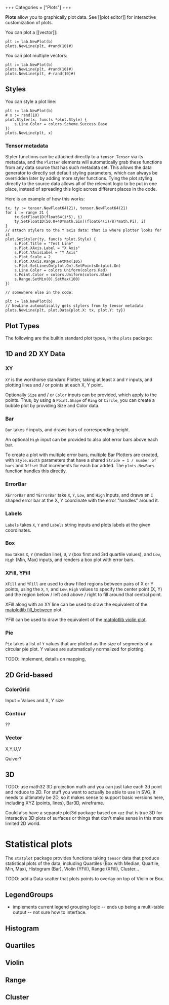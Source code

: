+++
Categories = ["Plots"]
+++

**Plots** allow you to graphically plot data. See [[plot editor]] for interactive customization of plots.

You can plot a [[vector]]:

```Goal
plt := lab.NewPlot(b)
plots.NewLine(plt, #rand(10)#)
```

You can plot multiple vectors:

```Goal
plt := lab.NewPlot(b)
plots.NewLine(plt, #rand(10)#)
plots.NewLine(plt, #-rand(10)#)
```

## Styles

You can style a plot line:

```Goal
plt := lab.NewPlot(b)
# x := rand(10)
plot.Styler(x, func(s *plot.Style) {
    s.Line.Color = colors.Scheme.Success.Base
})
plots.NewLine(plt, x)
```


<!--- TODO: s.Plot.Title = "My Plot" // overall Plot styles -->
<!--- plots.NewLine(plt, plot.Data{plot.X: xd, plot.Y: yd, plot.Low: low, plot.High: high}) -->
    
    
### Tensor metadata

Styler functions can be attached directly to a `tensor.Tensor` via its metadata, and the `Plotter` elements will automatically grab these functions from any data source that has such metadata set. This allows the data generator to directly set default styling parameters, which can always be overridden later by adding more styler functions. Tying the plot styling directly to the source data allows all of the relevant logic to be put in one place, instead of spreading this logic across different places in the code.

Here is an example of how this works:

```Goal
tx, ty := tensor.NewFloat64(21), tensor.NewFloat64(21)
for i := range 21 {
	tx.SetFloat1D(float64(i*5), i)
	ty.SetFloat1D(50.0+40*math.Sin((float64(i)/8)*math.Pi), i)
}
// attach stylers to the Y axis data: that is where plotter looks for it
plot.SetStyler(ty, func(s *plot.Style) {
	s.Plot.Title = "Test Line"
	s.Plot.XAxis.Label = "X Axis"
	s.Plot.YAxisLabel = "Y Axis"
	s.Plot.Scale = 2
	s.Plot.XAxis.Range.SetMax(105)
	s.Plot.SetLinesOn(plot.On).SetPointsOn(plot.On)
	s.Line.Color = colors.Uniform(colors.Red)
	s.Point.Color = colors.Uniform(colors.Blue)
	s.Range.SetMin(0).SetMax(100)
})

// somewhere else in the code:

plt := lab.NewPlot(b)
// NewLine automatically gets stylers from ty tensor metadata
plots.NewLine(plt, plot.Data{plot.X: tx, plot.Y: ty})
```

## Plot Types

The following are the builtin standard plot types, in the `plots` package:

## 1D and 2D XY Data

### XY

`XY` is the workhorse standard Plotter, taking at least `X` and `Y` inputs, and plotting lines and / or points at each X, Y point. 

Optionally `Size` and / or `Color` inputs can be provided, which apply to the points. Thus, by using a `Point.Shape` of `Ring` or `Circle`, you can create a bubble plot by providing Size and Color data.

### Bar

`Bar` takes `Y` inputs, and draws bars of corresponding height.

An optional `High` input can be provided to also plot error bars above each bar.

To create a plot with multiple error bars, multiple Bar Plotters are created, with `Style.Width` parameters that have a shared `Stride = 1 / number of bars` and `Offset` that increments for each bar added.  The `plots.NewBars` function handles this directly.

### ErrorBar

`XErrorBar` and `YErrorBar` take `X`, `Y`, `Low`, and `High` inputs, and draws an `I` shaped error bar at the X, Y coordinate with the error "handles" around it.

### Labels

`Labels` takes `X`, `Y` and `Labels` string inputs and plots labels at the given coordinates.

### Box

`Box` takes `X`, `Y` (median line), `U`, `V` (box first and 3rd quartile values), and `Low`, `High` (Min, Max) inputs, and renders a box plot with error bars.

### XFill, YFill

`XFill` and `YFill` are used to draw filled regions between pairs of X or Y points, using the `X`, `Y`, and `Low`, `High` values to specify the center point (X, Y) and the region below / left and above / right to fill around that central point.

XFill along with an XY line can be used to draw the equivalent of the [matplotlib fill_between](https://matplotlib.org/stable/plot_types/basic/fill_between.html#sphx-glr-plot-types-basic-fill-between-py) plot.

YFill can be used to draw the equivalent of the [matplotlib violin plot](https://matplotlib.org/stable/plot_types/stats/violin.html#sphx-glr-plot-types-stats-violin-py).

### Pie

`Pie` takes a list of `Y` values that are plotted as the size of segments of a circular pie plot.  Y values are automatically normalized for plotting.

TODO: implement, details on mapping, 

## 2D Grid-based

### ColorGrid

Input = Values and X, Y size

### Contour

??

### Vector

X,Y,U,V

Quiver?

## 3D 

TODO: use math32 3D projection math and you can just take each 3d point and reduce to 2D. For stuff you want to actually be able to use in SVG, it needs to ultimately be 2D, so it makes sense to support basic versions here, including XYZ (points, lines), Bar3D, wireframe.

Could also have a separate plot3d package based on `xyz` that is true 3D for interactive 3D plots of surfaces or things that don't make sense in this more limited 2D world.

# Statistical plots

The `statplot` package provides functions taking `tensor` data that produce statistical plots of the data, including Quartiles (Box with Median, Quartile, Min, Max), Histogram (Bar), Violin (YFill), Range (XFill), Cluster... 

TODO: add a Data scatter that plots points to overlay on top of Violin or Box.

## LegendGroups

* implements current legend grouping logic -- ends up being a multi-table output -- not sure how to interface.

## Histogram

## Quartiles

## Violin

## Range

## Cluster

